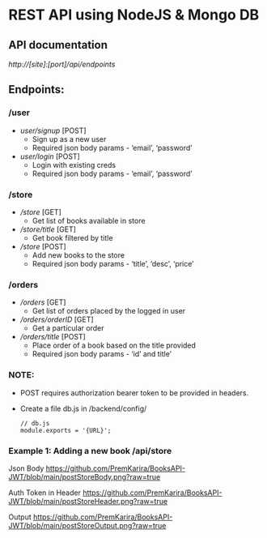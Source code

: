 # REST API using NodeJS & Mongo DB

## API documentation

_http://[site]:[port]/api/endpoints_

## Endpoints: 
### /user
* *user/signup* [POST]
   - Sign up as a new user
   - Required json body params - ‘email’, ‘password’
* *user/login* [POST]
   - Login with existing creds
   - Required json body params - ‘email’, ‘password’

### /store
* */store* [GET] 
  - Get list of books available in store
* */store/title* [GET] 
  - Get book filtered by title
* */store* [POST]
  - Add new books to the store
  - Required json body params - ‘title’, ‘desc’, ‘price’

### /orders
* */orders* [GET]
  - Get list of orders placed by the logged in user
* */orders/orderID* [GET]
  - Get a particular order
* */orders/title* [POST]
  - Place order of a book based on the title provided
  - Required json body params - ‘id’ and title’

### NOTE: 
* POST requires authorization bearer token to be provided in headers.

* Create a file db.js in /backend/config/
    ```console
    // db.js
    module.exports = '{URL}'; 
    ```

### Example 1: Adding a new book /api/store

Json Body
https://github.com/PremKarira/BooksAPI-JWT/blob/main/postStoreBody.png?raw=true

Auth Token in Header
https://github.com/PremKarira/BooksAPI-JWT/blob/main/postStoreHeader.png?raw=true

Output
https://github.com/PremKarira/BooksAPI-JWT/blob/main/postStoreOutput.png?raw=true